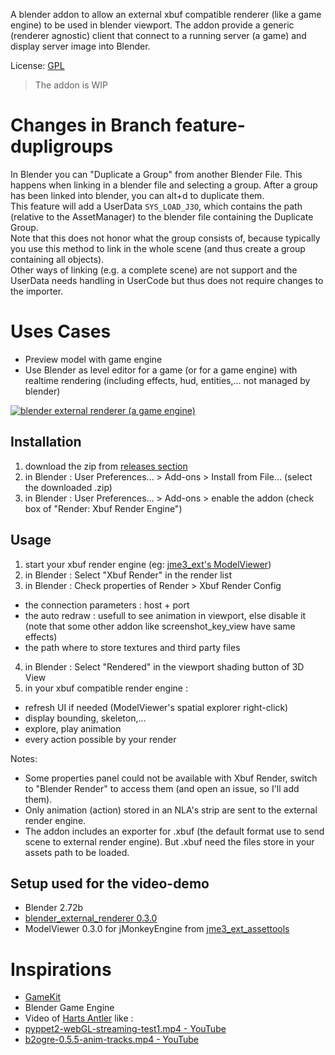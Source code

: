A blender addon to allow an external xbuf compatible renderer (like a game engine) to be used in blender viewport. The addon provide a generic (renderer agnostic) client that connect to a running server (a game) and display server image into Blender.

License: [GPL](LICENSE.txt)

> The addon is WIP

# Changes in Branch feature-dupligroups
In Blender you can "Duplicate a Group" from another Blender File. This happens when linking in a blender file and selecting a group.
After a group has been linked into blender, you can alt+d to duplicate them.  
This feature will add a UserData `SYS_LOAD_J3O`, which contains the path (relative to the AssetManager) to the blender file containing the Duplicate Group.  
Note that this does not honor what the group consists of, because typically you use this method to link in the whole scene (and thus create a group containing all objects).  
Other ways of linking (e.g. a complete scene) are not support and the UserData needs handling in UserCode but thus does not require changes to the importer.

# Uses Cases

* Preview model with game engine
* Use Blender as level editor for a game (or for a game engine) with realtime rendering (including effects, hud, entities,... not managed by blender)

[![blender external renderer (a game engine)](youtube_img.png)](http://www.youtube.com/watch?v=3pQd65_dkeM)


## Installation

1. download the zip from [releases section](https://github.com/xbuf/blender_io_xbuf/releases)
2. in Blender : User Preferences... > Add-ons > Install from File... (select the downloaded .zip)
3. in Blender : User Preferences... > Add-ons > enable the addon (check box of "Render: Xbuf Render Engine")

## Usage

1. start your xbuf render engine (eg: [jme3_ext's ModelViewer](https://github.com/davidB/jme3_ext_assettools/releases))
2. in Blender : Select "Xbuf Render" in the render list
3. in Blender : Check properties of Render > Xbuf Render Config
  * the connection parameters : host + port
  * the auto redraw : usefull to see animation in viewport, else disable it (note that some other addon like screenshot_key_view have same effects)
  * the path where to store textures and third party files
4. in Blender : Select "Rendered" in the viewport shading button of 3D View
5. in your xbuf compatible render engine :
  * refresh UI if needed (ModelViewer's spatial explorer right-click)
  * display bounding, skeleton,...
  * explore, play animation
  * every action possible by your render

Notes:

* Some properties panel could not be available with Xbuf Render, switch to "Blender Render" to access them (and open an issue, so I'll add them).
* Only animation (action) stored in an NLA's strip are sent to the external render engine.
* The addon includes an exporter for .xbuf (the default format use to send scene to external render engine). But .xbuf need the files store in your assets path to be loaded.

## Setup used for the video-demo

* Blender 2.72b
* [blender_external_renderer 0.3.0](https://github.com/davidB/blender_external_renderer/releases/tag/0.3.0)
* ModelViewer 0.3.0 for jMonkeyEngine from [jme3_ext_assettools](https://github.com/davidB/jme3_ext_assettools/releases/tag/0.3.0)

# Inspirations

* [GameKit](https://github.com/gamekit-developers/gamekit)
* Blender Game Engine
*  Video of [Harts Antler](https://www.youtube.com/channel/UCtHoHRAtqPzTZh52H6dgloQ) like :
  * [pyppet2-webGL-streaming-test1.mp4 - YouTube](https://www.youtube.com/watch?v=_4Qb_2LneJ8)
  * [b2ogre-0.5.5-anim-tracks.mp4 - YouTube](https://www.youtube.com/watch?v=5oVM0Lmeb68)
